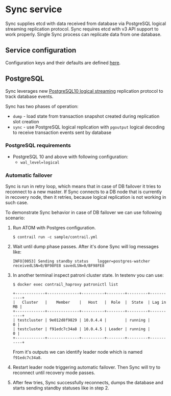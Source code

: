 # Sync service

Sync supplies etcd with data received from database via PostgreSQL logical streaming replication protocol.
Sync requires etcd with v3 API support to work properly. Single Sync process can replicate data from one database.

## Service configuration

Configuration keys and their defaults are defined [here](../pkg/sync/service.go).

## PostgreSQL

Sync leverages new [PostgreSQL10 logical streaming](https://www.postgresql.org/docs/10/static/protocol-logical-replication.html) replication protocol to track database events.

Sync has two phases of operation:

- `dump` - load state from transaction snapshot created during replication slot creation
- `sync` - use PostgreSQL logical replication with `pgoutput` logical decoding to receive transaction events sent by database

### PostgreSQL requirements

- PostgreSQL 10 and above with following configuration:
  - `wal_level=logical`

### Automatic failover

Sync is run in retry loop, which means that in case of DB failover it tries to reconnect to a new master.
If Sync connects to a DB node that is currently in recovery node, then it retries, because logical replication is not working in such case.

To demonstrate Sync behavior in case of DB failover we can use following scenario:

1. Run ATOM with Postgres configuration.
   ```
   $ contrail run -c sample/contrail.yml
   ```

2. Wait until dump phase passes. After it's done Sync will log messages like:
   ```
   INFO[0053] Sending standby status    logger=postgres-watcher receivedLSN=0/BF98FE8 savedLSN=0/BF98FE8
   ```

3. In another terminal inspect patroni cluster state. In testenv you can use:
   ```
   $ docker exec contrail_haproxy patronictl list

   +-------------+--------------+----------+--------+---------+-----------+
   |   Cluster   |    Member    |   Host   |  Role  |  State  | Lag in MB |
   +-------------+--------------+----------+--------+---------+-----------+
   | testcluster | 9e012d8f9829 | 10.0.4.4 |        | running |         0 |
   | testcluster | f91edc7c34a8 | 10.0.4.5 | Leader | running |         0 |
   +-------------+--------------+----------+--------+---------+-----------+
   ```

   From it's outputs we can identify leader node which is named `f91edc7c34a8`.

4. Restart leader node triggering automatic failover. Then Sync will try to reconnect until recovery mode passes.

5. After few tries, Sync successfully reconnects, dumps the database and starts sending standby statuses like in step 2.
